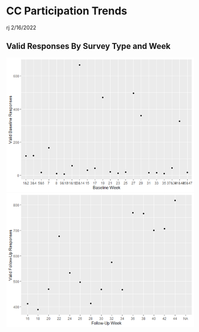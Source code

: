 CC Participation Trends
================
rj
2/16/2022

## Valid Responses By Survey Type and Week

![](trends_rmarkdown_files/figure-gfm/valid_responses-1.png)<!-- -->![](trends_rmarkdown_files/figure-gfm/valid_responses-2.png)<!-- -->
